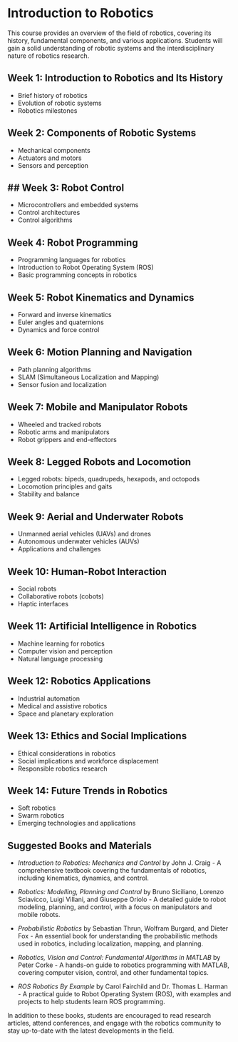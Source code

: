 # Introduction to Robotics

This course provides an overview of the field of robotics, covering
its history, fundamental components, and various
applications. Students will gain a solid understanding of robotic
systems and the interdisciplinary nature of robotics research.

## Week 1: Introduction to Robotics and Its History

* Brief history of robotics
* Evolution of robotic systems
* Robotics milestones

## Week 2: Components of Robotic Systems

* Mechanical components
* Actuators and motors
* Sensors and perception

## ## Week 3: Robot Control

* Microcontrollers and embedded systems
* Control architectures
* Control algorithms

## Week 4: Robot Programming

* Programming languages for robotics
* Introduction to Robot Operating System (ROS)
* Basic programming concepts in robotics

## Week 5: Robot Kinematics and Dynamics

* Forward and inverse kinematics
* Euler angles and quaternions
* Dynamics and force control

## Week 6: Motion Planning and Navigation

* Path planning algorithms
* SLAM (Simultaneous Localization and Mapping)
* Sensor fusion and localization

## Week 7: Mobile and Manipulator Robots

* Wheeled and tracked robots
* Robotic arms and manipulators
* Robot grippers and end-effectors

## Week 8: Legged Robots and Locomotion

* Legged robots: bipeds, quadrupeds, hexapods, and octopods
* Locomotion principles and gaits
* Stability and balance

## Week 9: Aerial and Underwater Robots

* Unmanned aerial vehicles (UAVs) and drones
* Autonomous underwater vehicles (AUVs)
* Applications and challenges

## Week 10: Human-Robot Interaction

* Social robots
* Collaborative robots (cobots)
* Haptic interfaces

## Week 11: Artificial Intelligence in Robotics

* Machine learning for robotics
* Computer vision and perception
* Natural language processing

## Week 12: Robotics Applications

* Industrial automation
* Medical and assistive robotics
* Space and planetary exploration

## Week 13: Ethics and Social Implications

* Ethical considerations in robotics
* Social implications and workforce displacement
* Responsible robotics research

## Week 14: Future Trends in Robotics

* Soft robotics
* Swarm robotics
* Emerging technologies and applications

## Suggested Books and Materials

* _Introduction to Robotics: Mechanics and Control_ by John J. Craig - A
  comprehensive textbook covering the fundamentals of robotics,
  including kinematics, dynamics, and control.

* _Robotics: Modelling, Planning and Control_ by Bruno Siciliano,
  Lorenzo Sciavicco, Luigi Villani, and Giuseppe Oriolo - A detailed
  guide to robot modeling, planning, and control, with a focus on
  manipulators and mobile robots.

* _Probabilistic Robotics_ by Sebastian Thrun, Wolfram Burgard, and
  Dieter Fox - An essential book for understanding the probabilistic
  methods used in robotics, including localization, mapping, and
  planning.

* _Robotics, Vision and Control: Fundamental Algorithms in MATLAB_ by
  Peter Corke - A hands-on guide to robotics programming with MATLAB,
  covering computer vision, control, and other fundamental topics.

* _ROS Robotics By Example_ by Carol Fairchild and Dr. Thomas
  L. Harman - A practical guide to Robot Operating System (ROS), with
  examples and projects to help students learn ROS programming.

In addition to these books, students are encouraged to read research
articles, attend conferences, and engage with the robotics community
to stay up-to-date with the latest developments in the field.
